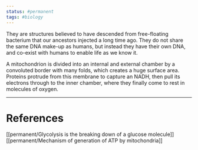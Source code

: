 ```yaml
---
status: #permanent
tags: #biology
---
```


They are structures believed to have descended from free-floating bacterium that our ancestors injected a long time ago. They do not share the same DNA make-up as humans, but instead they have their own DNA, and co-exist with humans to enable life as we know it.

A mitochondrion is divided into an internal and external chamber by a convoluted border with many folds, which creates a huge surface area. Proteins protrude from this membrane to capture an NADH, then pull its electrons through to the inner chamber, where they finally come to rest in molecules of oxygen.

---
# References

[[permanent/Glycolysis is the breaking down of a glucose molecule]]
[[permanent/Mechanism of generation of ATP by mitochondria]]